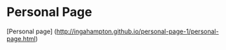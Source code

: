 Personal Page
===============

[Personal page] (http://ingahampton.github.io/personal-page-1/personal-page.html)

